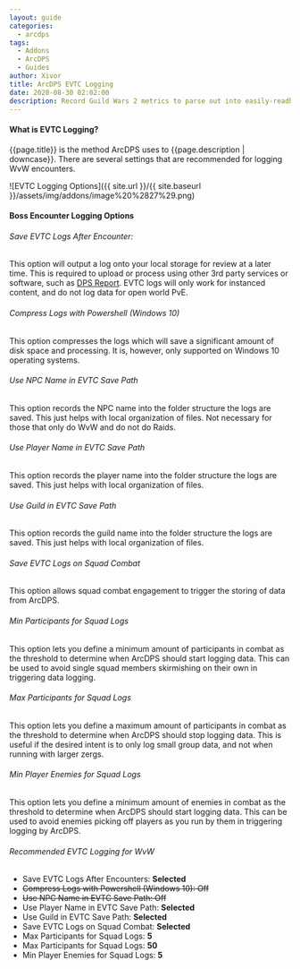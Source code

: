 ```yaml
---
layout: guide
categories:
  - arcdps
tags:
  - Addons
  - ArcDPS
  - Guides
author: Xivor
title: ArcDPS EVTC Logging
date: 2020-08-30 02:02:00
description: Record Guild Wars 2 metrics to parse out into easily-readble reports
---
```


#### What is EVTC Logging?

{{page.title}} is the method ArcDPS uses to {{page.description | downcase}}. There are several settings that are recommended for logging WvW encounters.

![EVTC Logging Options]({{ site.url }}/{{ site.baseurl }}/assets/img/addons/image%20%2827%29.png)

#### Boss Encounter Logging Options

###### Save EVTC Logs After Encounter:

This option will output a log onto your local storage for review at a later time. This is required to upload or process using other 3rd party services or software, such as [DPS Report](https://dps.report/). EVTC logs will only work for instanced content, and do not log data for open world PvE.

###### Compress Logs with Powershell (Windows 10)

This option compresses the logs which will save a significant amount of disk space and processing. It is, however, only supported on Windows 10 operating systems.

###### Use NPC Name in EVTC Save Path

This option records the NPC name into the folder structure the logs are saved. This just helps with local organization of files. Not necessary for those that only do WvW and do not do Raids.

###### Use Player Name in EVTC Save Path

This option records the player name into the folder structure the logs are saved. This just helps with local organization of files.

###### Use Guild in EVTC Save Path

This option records the guild name into the folder structure the logs are saved. This just helps with local organization of files.

###### Save EVTC Logs on Squad Combat

This option allows squad combat engagement to trigger the storing of data from ArcDPS.

###### Min Participants for Squad Logs

This option lets you define a minimum amount of participants in combat as the threshold to determine when ArcDPS should start logging data. This can be used to avoid single squad members skirmishing on their own in triggering data logging.

###### Max Participants for Squad Logs

This option lets you define a maximum amount of participants in combat as the threshold to determine when ArcDPS should stop logging data. This is useful if the desired intent is to only log small group data, and not when running with larger zergs.

###### Min Player Enemies for Squad Logs

This option lets you define a minimum amount of enemies in combat as the threshold to determine when ArcDPS should start logging data. This can be used to avoid enemies picking off players as you run by them in triggering logging by ArcDPS.

###### Recommended EVTC Logging for WvW

* Save EVTC Logs After Encounters: **Selected**
* ~~Compress Logs with Powershell (Windows 10): Off~~
* ~~Use NPC Name in EVTC Save Path: Off~~
* Use Player Name in EVTC Save Path: **Selected**
* Use Guild in EVTC Save Path: **Selected**
* Save EVTC Logs on Squad Combat: **Selected**
* Max Participants for Squad Logs: **5**
* Max Participants for Squad Logs: **50**
* Min Player Enemies for Squad Logs: **5**